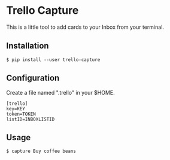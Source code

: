 # Trello Capture

This is a little tool to add cards to your Inbox from your terminal.

## Installation

```
$ pip install --user trello-capture
```

## Configuration

Create a file named ".trello" in your $HOME.

```
[trello]
key=KEY
token=TOKEN
listID=INBOXLISTID
```

## Usage

```
$ capture Buy coffee beans
```
